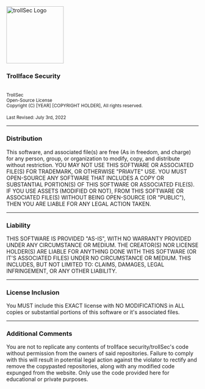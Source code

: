 <img width="150" height="150" src="https://avatars.githubusercontent.com/u/101381689?s=200&v=4" alt="trollSec Logo">
<br>
<h3>Trollface Security</h3>
<br>
<sup> TrollSec </sup> <Br>
<sup>Open-Source License</sup>
<br>
<sup>Copyright (C) [YEAR] [COPYRIGHT HOLDER], All rights reserved.</sup>
<br>
<br>
<sup>Last Revised: July 3rd, 2022</sup>

___

### Distribution
This software, and associated file(s) are free (As in freedom, and charge) for any person, group, or organization to modify, copy, and distribute without restriction. YOU MAY NOT USE THIS SOFTWARE OR ASSOCIATED FILE(S) FOR TRADEMARK, OR OTHERWISE "PRIAVTE" USE. YOU MUST OPEN-SOURCE ANY SOFTWARE THAT INCLUDES A COPY OR SUBSTANTIAL PORTION(S) OF THIS SOFTWARE OR ASSOCIATED FILE(S). IF YOU USE ASSETS (MODIFIED OR NOT), FROM THIS SOFTWARE OR ASSOCIATED FILE(S) WITHOUT BEING OPEN-SOURCE (OR "PUBLIC"), THEN YOU ARE LIABLE FOR ANY LEGAL ACTION TAKEN.

___

### Liability
THIS SOFTWARE IS PROVIDED "AS-IS", WITH NO WARRANTY PROVIDED UNDER ANY CIRCUMSTANCE OR MEDIUM. THE CREATOR(S) NOR LICENSE HOLDER(S) ARE LIABLE FOR ANYTHING DONE WITH THIS SOFTWARE (OR IT'S ASSOCIATED FILES) UNDER NO CIRCUMSTANCE OR MEDIUM. THIS INCLUDES, BUT NOT LIMITED TO: CLAIMS, DAMAGES, LEGAL INFRINGEMENT, OR ANY OTHER LIABILITY.

___

### License Inclusion
You MUST include this EXACT license with NO MODIFICATIONS in ALL copies or substantial portions of this software or it's associated files.

___

### Additional Comments
You are not to replicate any contents of trollface security/trollSec's code without permission from the owners of said repositories. Failure to comply with this will result in potential legal action against the violator to rectify and remove the copypasted repositories, along with any modified code expunged from the website. Only use the code provided here for educational or private purposes.
